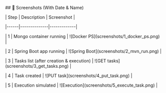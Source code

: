 \## 📸 Screenshots (With Date \& Name)



| Step | Description | Screenshot |

|------|--------------|-------------|

| 1 | Mongo container running | !\[Docker PS](screenshots/1\_docker\_ps.png) |

| 2 | Spring Boot app running | !\[Spring Boot](screenshots/2\_mvn\_run.png) |

| 3 | Tasks list (after creation \& execution) | !\[GET tasks](screenshots/3\_get\_tasks.png) |

| 4 | Task created | !\[PUT task](screenshots/4\_put\_task.png) |

| 5 | Execution simulated | !\[Execution](screenshots/5\_execute\_task.png) |



